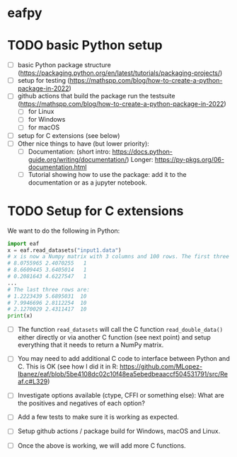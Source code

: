 # eafpy
# TODO basic Python setup
- [ ] basic Python package structure (https://packaging.python.org/en/latest/tutorials/packaging-projects/)
- [ ] setup for testing (https://mathspp.com/blog/how-to-create-a-python-package-in-2022)
- [ ] github actions that build the package run the testsuite (https://mathspp.com/blog/how-to-create-a-python-package-in-2022)
  - [ ] for Linux
  - [ ] for Windows
  - [ ] for macOS  
- [ ] setup for C extensions (see below)
- [ ] Other nice things to have (but lower priority):
  - [ ] Documentation: (short intro: https://docs.python-guide.org/writing/documentation/) Longer: https://py-pkgs.org/06-documentation.html
  - [ ] Tutorial showing how to use the package: add it to the documentation or as a jupyter notebook. 

# TODO Setup for C extensions

We want to do the following in Python:
```python
import eaf
x = eaf.read_datasets("input1.data")
# x is now a Numpy matrix with 3 columns and 100 rows. The first three rows are:
# 8.0755965 2.4070255   1
# 8.6609445 3.6405014   1
# 0.2081643 4.6227547   1
...
# The last three rows are:
# 1.2223439 5.6895031  10
# 7.9946696 2.8112254  10
# 2.1270029 2.4311417  10
print(x)
```
  - [ ] The function `read_datasets` will call the C function `read_double_data()` either directly or via another C function (see next point) and setup everything that it needs to return a NumPy matrix.
  - [ ] You may need to add additional C code to interface between Python and C. This is OK (see how I did it in R: https://github.com/MLopez-Ibanez/eaf/blob/5be4108dc02c10f48ea5ebedbeaaccf504531791/src/Reaf.c#L329)
  - [ ] Investigate options available (ctype, CFFI or something else): What are the positives and negatives of each option?
  - [ ] Add a few tests to make sure it is working as expected. 
  - [ ] Setup github actions / package build for Windows, macOS and Linux.
  - [ ] Once the above is working, we will add more C functions.

